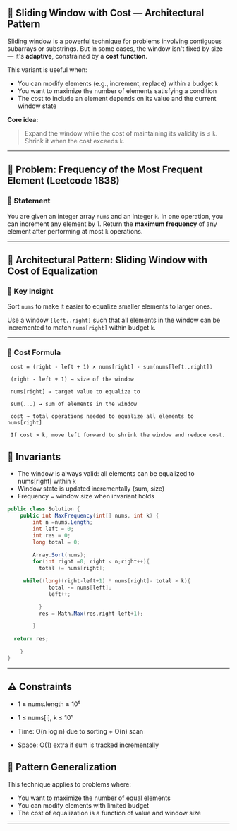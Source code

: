 ## 🧠 Sliding Window with Cost — Architectural Pattern

Sliding window is a powerful technique for problems involving contiguous subarrays or substrings. But in some cases, the window isn't fixed by size — it's **adaptive**, constrained by a **cost function**.

This variant is useful when:

- You can modify elements (e.g., increment, replace) within a budget `k`
- You want to maximize the number of elements satisfying a condition
- The cost to include an element depends on its value and the current window state

**Core idea:**
> Expand the window while the cost of maintaining its validity is ≤ `k`. Shrink it when the cost exceeds `k`.

---

## 🧩 Problem: Frequency of the Most Frequent Element (Leetcode 1838)

### 📌 Statement
You are given an integer array `nums` and an integer `k`. In one operation, you can increment any element by 1. Return the **maximum frequency** of any element after performing at most `k` operations.

---

## 🧠 Architectural Pattern: Sliding Window with Cost of Equalization

### 🔧 Key Insight
Sort `nums` to make it easier to equalize smaller elements to larger ones.

Use a window `[left..right]` such that all elements in the window can be incremented to match `nums[right]` within budget `k`.

---

### 🧮 Cost Formula
```plaintext
 cost = (right - left + 1) × nums[right] - sum(nums[left..right])

 (right - left + 1) → size of the window

 nums[right] → target value to equalize to

 sum(...) → sum of elements in the window

 cost → total operations needed to equalize all elements to nums[right]

 If cost > k, move left forward to shrink the window and reduce cost.
```

## 🧱 Invariants

- The window is always valid: all elements can be equalized to nums[right] within k
- Window state is updated incrementally (sum, size)
- Frequency = window size when invariant holds



```csharp
public class Solution {
    public int MaxFrequency(int[] nums, int k) {
        int n =nums.Length;
        int left = 0;
        int res = 0;
        long total = 0;
    
        Array.Sort(nums);
        for(int right =0; right < n;right++){
          total += nums[right];

     while((long)(right-left+1) * nums[right]- total > k){
             total -= nums[left];
             left++;

          }
          res = Math.Max(res,right-left+1);

        }

  return res;

    }
}
```
---
## ⚠️ Constraints

- 1 ≤ nums.length ≤ 10⁵
- 1 ≤ nums[i], k ≤ 10⁵

- Time: O(n log n) due to sorting + O(n) scan
- Space: O(1) extra if sum is tracked incrementally

## 🧠 Pattern Generalization
This technique applies to problems where:

- You want to maximize the number of equal elements
- You can modify elements with limited budget
- The cost of equalization is a function of value and window size




---
